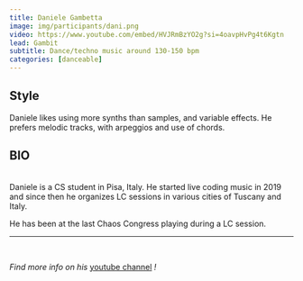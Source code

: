 ```yaml
---
title: Daniele Gambetta
image: img/participants/dani.png
video: https://www.youtube.com/embed/HVJRmBzYO2g?si=4oavpHvPg4t6Kgtn
lead: Gambit
subtitle: Dance/techno music around 130-150 bpm
categories: [danceable]
---
```


## Style

Daniele likes using more synths than samples, and variable effects. He prefers
melodic tracks, with arpeggios and use of chords.

## BIO
<br>
Daniele is a CS student in Pisa, Italy. He started live coding music in 2019 and
since then he organizes LC sessions in various cities of Tuscany and Italy.

He has been at the last Chaos Congress playing during a LC session.

---

<br>

*Find more info on his* <a href="https://www.youtube.com/channel/UCm_Df_ma_ji0c6gbkOTdV3A" target="_blank">youtube channel</a> *!*
